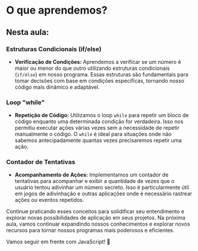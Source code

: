 # O que aprendemos?

## Nesta aula:

### Estruturas Condicionais (if/else)
- **Verificação de Condições:** Aprendemos a verificar se um número é maior ou menor do que outro utilizando estruturas condicionais (`if/else`) em nosso programa. Essas estruturas são fundamentais para tomar decisões com base em condições específicas, tornando nosso código mais dinâmico e adaptável.

### Loop "while"
- **Repetição de Código:** Utilizamos o loop `while` para repetir um bloco de código enquanto uma determinada condição for verdadeira. Isso nos permitiu executar ações várias vezes sem a necessidade de repetir manualmente o código. O `while` é ideal para situações onde não sabemos antecipadamente quantas vezes precisaremos repetir uma ação.

### Contador de Tentativas
- **Acompanhamento de Ações:** Implementamos um contador de tentativas para acompanhar e exibir a quantidade de vezes que o usuário tentou adivinhar um número secreto. Isso é particularmente útil em jogos de adivinhação e outras aplicações onde é necessário rastrear ações ou eventos repetidos.

Continue praticando esses conceitos para solidificar seu entendimento e explorar novas possibilidades de aplicação em seus projetos. Na próxima aula, vamos continuar expandindo nossos conhecimentos e explorar novos recursos para tornar nossos programas mais poderosos e eficientes.

Vamos seguir em frente com JavaScript! 🚀